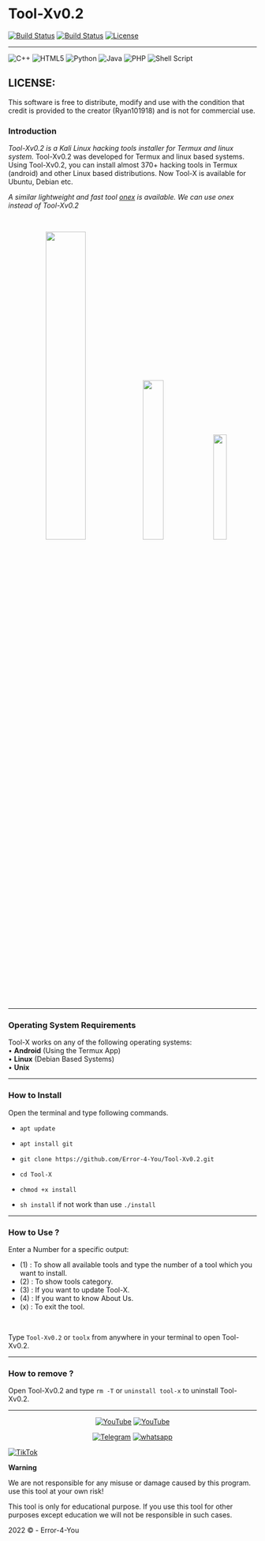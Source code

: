 # Tool-Xv0.2

[![Build Status](https://img.shields.io/github/forks/Ryan101918/Tool-Xv0.2.svg)](https://github.com/Ryan101918/Tool-Xv0.2)
[![Build Status](https://img.shields.io/github/stars/Ryan101918/Tool-Xv.02.svg)](https://github.com/Ryan101918/Tool-Xv0.2)
[![License](https://img.shields.io/github/license/Ryan101918/Tool-Xv0.2.svg)](https://github.com/Ryan101918/Tool-Xv.02)

------------------------------------------------------------------------

![C++](https://img.shields.io/badge/c++-%2300599C.svg?style=for-the-badge&logo=c%2B%2B&logoColor=white)    ![HTML5](https://img.shields.io/badge/html5-%23E34F26.svg?style=for-the-badge&logo=html5&logoColor=white)   ![Python](https://img.shields.io/badge/python-3670A0?style=for-the-badge&logo=python&logoColor=ffdd54)   ![Java](https://img.shields.io/badge/java-%23ED8B00.svg?style=for-the-badge&logo=java&logoColor=white)   ![PHP](https://img.shields.io/badge/php-%23777BB4.svg?style=for-the-badge&logo=php&logoColor=white)    ![Shell Script](https://img.shields.io/badge/shell_script-%23121011.svg?style=for-the-badge&logo=gnu-bash&logoColor=red)
  
## LICENSE:
This software is free to distribute, modify and use with the condition that credit is provided to the creator (Ryan101918) and is not for commercial use.


### Introduction

*Tool-Xv0.2 is a Kali Linux hacking tools installer for Termux and linux system.*
Tool-Xv0.2 was developed for Termux and linux based systems. Using Tool-Xv0.2, you can install almost 370+ hacking tools in Termux (android) and other Linux based distributions. Now Tool-X is available for Ubuntu, Debian etc.

*A similar lightweight and fast tool [onex](https://github.com/Ryan101918/onex) is available. We can use onex instead of Tool-Xv0.2*

<br>
<p align="center">
<img width="40%" src="core/toolx.png"/>
<img width="28.8%" src="core/toolx_cat.png"/>
<img width="23.4%" src="core/Screenshot_2020-05-17-20-17-56.png"/>
</p>

------------------------------------------------------------------------

### Operating System Requirements

Tool-X works on any of the following operating systems:<br>
• **Android** (Using the Termux App) <br>
• **Linux** (Debian Based Systems) <br>
• **Unix**

------------------------------------------------------------------------

### How to Install

Open the terminal and type following commands.

* ```apt update```

* ```apt install git```

* ```git clone https://github.com/Error-4-You/Tool-Xv0.2.git```

* ```cd Tool-X```

* ```chmod +x install```

* ```sh install``` if not work than use ```./install```

------------------------------------------------------------------------

### How to Use ?

Enter a Number for a specific output:
- (1) : To show all available tools and type the number of a tool which you want to install.
- (2) : To show tools category.
- (3) : If you want to update Tool-X.
- (4) : If you want to know About Us.
- (x) : To exit the tool.

<br/>

Type ```Tool-Xv0.2``` or ```toolx``` from anywhere in your terminal to open Tool-Xv0.2.

------------------------------------------------------------------------

### How to remove ?

Open Tool-Xv0.2 and type ```rm -T``` or ```uninstall tool-x``` to uninstall Tool-Xv0.2.

------------------------------------------------------------------------

 <p align="center">
<a href="https://github.com/Ryan101918"><img title="YouTube" src="https://img.shields.io/badge/Ryan101918brightgreen?style=for-the-badge&logo=github"></a>
<a href="https://youtube.com/channel/UCpNnV8iirD1ZzOc_TeVA6Rw"><img title="YouTube" src="https://img.shields.io/badge/YouTubeRyan101918red?style=for-the-badge&logo=Youtube"></a>
</p>

<p align="center">
<a href="https://t.me/h4ck199"><img title="Telegram" src="https://img.shields.io/badge/Telegram-black?style=for-the-badge&logo=Telegram"></a>
<a href="https://chat.whatsapp.com/FkcQ98SucwgK1TbTfGWzsR"><img title="whatsapp" src="https://img.shields.io/badge/whatsapp-blue?style=for-the-badge&logo=whatsapp"></a>

<a href="https://chat.whatsapp.com/FkcQ98SucwgK1TbTfGWzsR">![TikTok](https://img.shields.io/badge/H4CK.LK-%23000000.svg?style=for-the-badge&logo=TikTok&logoColor=FF0F00)</a>
</p>

**Warning**

<p>We are not responsible for any misuse or damage caused by this program. use this tool at your own risk!<p>

<p>This tool is only for educational purpose. If you use this tool for other purposes except education we will not be responsible in such cases.</p>

 2022 © - Error-4-You

